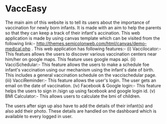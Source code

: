 # VaccEasy
The main aim of this website is to tell its users about the importance of vaccination for newly born infants. It is made with an aim to help the parents so that they can keep a track of their infant's accination.
This web application is made by using canvas template which can be visited from the following link:- http://themes.semicolonweb.com/html/canvas/demo-medical.php .
This web application has following features:- 
   (i)   Vaccilocator:- This featues allows the users to discover various vaccination centers near him/her on google maps. This feature uses google maps api.
   (ii)  VacciSchedular:- This feature allows the users to make a schedule foe infant's vaccination using our mechanism using the infant's date of birth. This includes a general vaccination schedule on the vaccischedular page.
   (iii) VacciReminder:- This feature allows the user's login. The user gets an email on the date of vaccination.
   (iv)  Facebook & Google login:- This feature helps the users to  sign in /sign up using facebook and google login id.
   (v)   BMI Calculator:- This allows users to calculate the bmi of children.

The users after sign up also have to add the details of their infant(s) and also add their photo. These details are handled on the dashboard which is available to every logged in user.
